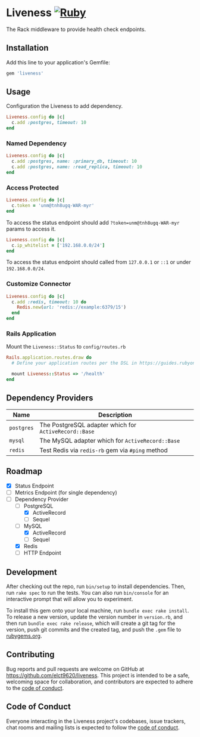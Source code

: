 Liveness [![Ruby](https://github.com/elct9620/liveness/actions/workflows/main.yml/badge.svg)](https://github.com/elct9620/liveness/actions/workflows/main.yml)
===

The Rack middleware to provide health check endpoints.

## Installation

Add this line to your application's Gemfile:

```ruby
gem 'liveness'
```

## Usage

Configuration the Liveness to add dependency.

```ruby
Liveness.config do |c|
  c.add :postgres, timeout: 10
end
```

### Named Dependency

```ruby
Liveness.config do |c|
  c.add :postgres, name: :primary_db, timeout: 10
  c.add :postgres, name: :read_replica, timeout: 10
end
```
### Access Protected

```ruby
Liveness.config do |c|
  c.token = 'unm@tnh8ugq-WAR-myr'
end
```

To access the status endpoint should add `?token=unm@tnh8ugq-WAR-myr` params to access it.

```ruby
Liveness.config do |c|
  c.ip_whitelist = ['192.168.0.0/24']
end
```

To access the status endpoint should called from `127.0.0.1` or `::1` or under `192.168.0.0/24`.

### Customize Connector

```ruby
Liveness.config do |c|
  c.add :redis, timeout: 10 do
    Redis.new(url: 'redis://example:6379/15')
  end
end
```

### Rails Application

Mount the `Liveness::Status` to `config/routes.rb`

```ruby
Rails.application.routes.draw do
  # Define your application routes per the DSL in https://guides.rubyonrails.org/routing.html

  mount Liveness::Status => '/health'
end
```

## Dependency Providers

| Name       | Description                                           |
|------------|-------------------------------------------------------|
| `postgres` | The PostgreSQL adapter which for `ActiveRecord::Base` |
| `mysql`    | The MySQL adapter which for `ActiveRecord::Base`      |
| `redis`    | Test Redis via `redis-rb` gem via `#ping` method      |

## Roadmap

* [x] Status Endpoint
* [ ] Metrics Endpoint (for single dependency)
* [ ] Dependency Provider
  * [ ] PostgreSQL
    * [x] ActiveRecord
    * [ ] Sequel
  * [ ] MySQL
    * [x] ActiveRecord
    * [ ] Sequel
  * [x] Redis
  * [ ] HTTP Endpoint

## Development

After checking out the repo, run `bin/setup` to install dependencies. Then, run `rake spec` to run the tests. You can also run `bin/console` for an interactive prompt that will allow you to experiment.

To install this gem onto your local machine, run `bundle exec rake install`. To release a new version, update the version number in `version.rb`, and then run `bundle exec rake release`, which will create a git tag for the version, push git commits and the created tag, and push the `.gem` file to [rubygems.org](https://rubygems.org).

## Contributing

Bug reports and pull requests are welcome on GitHub at https://github.com/elct9620/liveness. This project is intended to be a safe, welcoming space for collaboration, and contributors are expected to adhere to the [code of conduct](https://github.com/elct9620/liveness/blob/main/CODE_OF_CONDUCT.md).

## Code of Conduct

Everyone interacting in the Liveness project's codebases, issue trackers, chat rooms and mailing lists is expected to follow the [code of conduct](https://github.com/elct9620/liveness/blob/main/CODE_OF_CONDUCT.md).
